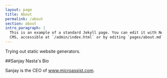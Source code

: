 ```yaml
---
layout: page
title: About
permalink: /about
section: about
intro_paragraph: |
  This is an example of a standard Jekyll page. You can edit it with Netlify
  CMS, accessible at `/admin/index.html` or by editing `pages/about.md` in a text editor.
---
```

Trying out static website generators.   

##Sanjay Nasta's Bio

Sanjay is the CEO of www.microassist.com. 
